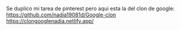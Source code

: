 Se duplico mi tarea de pinterest pero aqui esta la del clon de google: 
https://github.com/nadia19081d/Google-clon
https://clongooglenadia.netlify.app/
